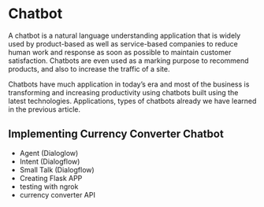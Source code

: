 # Chatbot 

A chatbot is a natural language understanding application that is widely used by product-based as well as service-based companies to reduce human work and response as soon as possible to maintain customer satisfaction. Chatbots are even used as a marking purpose to recommend products, and also to increase the traffic of a site.

Chatbots have much application in today’s era and most of the business is transforming and increasing productivity using chatbots built using the latest technologies. Applications, types of chatbots already we have learned in the previous article.

## Implementing Currency Converter Chatbot
- Agent (Dialoglow)
- Intent (Dialogflow)
- Small Talk (Dialogflow)
- Creating Flask APP
- testing with ngrok
- currency converter API

  
